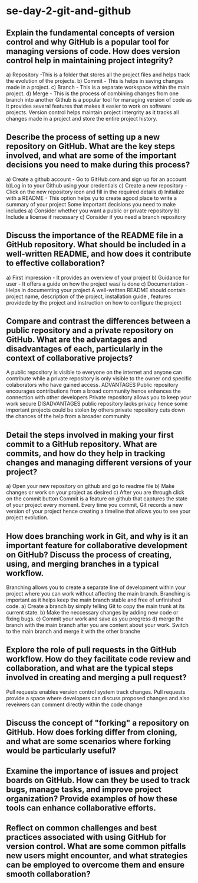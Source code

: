# se-day-2-git-and-github
## Explain the fundamental concepts of version control and why GitHub is a popular tool for managing versions of code. How does version control help in maintaining project integrity?
a) Repository -This is a folder that stores all the project files and helps track the evolution of the projects.
b) Commit - This is helps in saving changes made in a project.
c) Branch - This is  a separate workspace within the main project.
d) Merge - This is the process of combining changes from one branch into another
Github is a popular tool for managing version of code as it provides several features that makes it easier to work on software projects.
Version control helps maintain project intergrity as it tracks all changes made in a project and store the entire project history.

## Describe the process of setting up a new repository on GitHub. What are the key steps involved, and what are some of the important decisions you need to make during this process?
a) Create a github account - Go to GitHub.com and sign up for an account
b)Log in to your Github using your credentials
c) Create a new repository - Click on the new repository icon and fill in the required details
d) Initialize with a README - This option helps yu to create agood place to write a summary of your project
Some important decisions you need to make includes
a) Consider whether you want a public or private repository
b) Include a license if necessary
c) Consider if you need a branch repository

## Discuss the importance of the README file in a GitHub repository. What should be included in a well-written README, and how does it contribute to effective collaboration?
a) First impression - It provides an overview of your project
b) Guidance for user - It offers a guide on how the project was/ is done
c) Documentation - Helps in documenting your project
A well-written README should contain project name, description of the project, installation guide , features providede by the project and instruction on how to configure the project
## Compare and contrast the differences between a public repository and a private repository on GitHub. What are the advantages and disadvantages of each, particularly in the context of collaborative projects?
A public repository is visible to everyone on the internet and anyone can contribute while a private repository is only visible to the owner ond specific colaborators who have gained access.
ADVANTAGES
Public repository encourages contributions from a broad community hence enhances the connection with other developers
Private repository allows you to keep your work secure 
DISADVANTAGES
public repository lacks privacy hence some important projects could be stolen by others
private repository cuts down the chances of the help from a broader community
## Detail the steps involved in making your first commit to a GitHub repository. What are commits, and how do they help in tracking changes and managing different versions of your project?
a) Open your new repository on github and go to readme file
b) Make changes or work on your project as desired
c) After you are through click on the commit button
Commit is a feature on github that captures the state of your project every moment. Every time you commit, Git records a new version of your project hence creating a timeline that allows you to see your project evolution.
## How does branching work in Git, and why is it an important feature for collaborative development on GitHub? Discuss the process of creating, using, and merging branches in a typical workflow.
Branching allows you to create a separate line of development within your project where you can work without affecting the main branch.
Branching is important as it helps keep the main branch stable and free of unfinished code.
a) Create a branch by simply telling Git to copy the main trunk at its current state.
b) Make the neccessary changes by adding new code or fixing bugs.
c) Commit your work and save as you progress
d) merge the branch with the main branch after you are content about your work. Switch to the main branch and merge it with the other branche

## Explore the role of pull requests in the GitHub workflow. How do they facilitate code review and collaboration, and what are the typical steps involved in creating and merging a pull request?
Pull requests enables version control system track changes. Pull requests provide a space where developers can discuss proposed changes and also reveiwers can comment directly within the code change

## Discuss the concept of "forking" a repository on GitHub. How does forking differ from cloning, and what are some scenarios where forking would be particularly useful?

## Examine the importance of issues and project boards on GitHub. How can they be used to track bugs, manage tasks, and improve project organization? Provide examples of how these tools can enhance collaborative efforts.

## Reflect on common challenges and best practices associated with using GitHub for version control. What are some common pitfalls new users might encounter, and what strategies can be employed to overcome them and ensure smooth collaboration?
